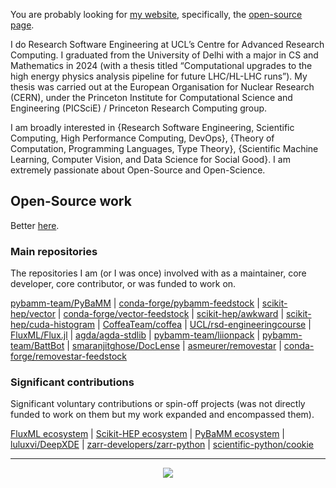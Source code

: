 You are probably looking for [my website](https://Saransh-cpp.github.io), specifically, the [open-source page](https://saransh-cpp.github.io/opensource/).

I do Research Software Engineering at UCL’s Centre for Advanced Research Computing. I graduated from the University of Delhi with a major in CS and Mathematics in 2024 (with a thesis titled “Computational upgrades to the high energy physics analysis pipeline for future LHC/HL-LHC runs”). My thesis was carried out at the European Organisation for Nuclear Research (CERN), under the Princeton Institute for Computational Science and Engineering (PICSciE) / Princeton Research Computing group.

I am broadly interested in {Research Software Engineering, Scientific Computing, High Performance Computing, DevOps}, {Theory of Computation, Programming Languages, Type Theory}, {Scientific Machine Learning, Computer Vision, and Data Science for Social Good}. I am extremely passionate about Open-Source and Open-Science.

## Open-Source work

Better [here](https://saransh-cpp.github.io/opensource/).

### Main repositories

The repositories I am (or I was once) involved with as a maintainer, core developer, core contributor, or was funded to work on.

[pybamm-team/PyBaMM](https://github.com/pybamm-team/PyBaMM) | [conda-forge/pybamm-feedstock](https://github.com/conda-forge/pybamm-feedstock) | [scikit-hep/vector](https://github.com/scikit-hep/vector) | [conda-forge/vector-feedstock](https://github.com/conda-forge/vector-feedstock) | [scikit-hep/awkward](https://github.com/scikit-hep/awkward) | [scikit-hep/cuda-histogram](https://github.com/scikit-hep/cuda-histogram) | [CoffeaTeam/coffea](https://github.com/CoffeaTeam/coffea) | [UCL/rsd-engineeringcourse](https://github.com/UCL/rsd-engineeringcourse) | [FluxML/Flux.jl](https://github.com/FluxML/Flux.jl) | [agda/agda-stdlib](https://github.com/agda/agda-stdlib) | [pybamm-team/liionpack](https://github.com/pybamm-team/liionpack) | [pybamm-team/BattBot](https://github.com/pybamm-team/BattBot) | [smaranjitghose/DocLense](https://github.com/smaranjitghose/DocLense) | [asmeurer/removestar](https://github.com/asmeurer/removestar) | [conda-forge/removestar-feedstock](https://github.com/conda-forge/removestar-feedstock)

### Significant contributions

Significant voluntary contributions or spin-off projects (was not directly funded to work on them but my work expanded and encompassed them).

[FluxML ecosystem](https://github.com/FluxML/) | [Scikit-HEP ecosystem](https://github.com/scikit-hep/) | [PyBaMM ecosystem](https://github.com/pybamm-team/) | [luluxvi/DeepXDE](https://github.com/lululxvi/deepxde) | [zarr-developers/zarr-python](https://github.com/zarr-developers/zarr-python) | [scientific-python/cookie](https://github.com/scientific-python/cookie)

<!-- ### Small but nice contributions

Small contributions (not a spam spelling fix in README) that I did spend some time on.

[sosy-lab/benchexec](https://github.com/sosy-lab/benchexec) | [colour-science/colour](https://github.com/colour-science/colour) | [bmcage/odes](https://github.com/bmcage/odes) | [idris-lang/Idris2](https://github.com/idris-lang/Idris2) | [numpy/numpy](https://github.com/numpy/numpy) | [astropy/astropy](https://github.com/astropy/astropy) -->

<!-- ### Projects

Some personal projects that I couldn't pin.

[OCRed](https://github.com/Saransh-cpp/OCRed) | [ChaoticEncryption.jl](https://github.com/Saransh-cpp/ChaoticEncryption.jl) | [releaseup](https://github.com/Saransh-cpp/releaseup) | [rmstar](https://github.com/Saransh-cpp/rmstar) | [MemeTastic](https://github.com/Saransh-cpp/MemeTastic) | [PopItUp](https://github.com/Saransh-cpp/PopItUp) | [BookRentApp-Chapter3](https://github.com/Saransh-cpp/BookRentApp-Chapter3) | [SceneNet](https://github.com/Saransh-cpp/SceneNet) | [ForMente](https://github.com/Saransh-cpp/ForMente) | [riemapp](https://github.com/Saransh-cpp/riemapp)
-->
---

<!-- <div align="center">

[![Website](https://img.shields.io/badge/saransh--cpp.github.io-blue?logo=github&logoColor=white&style=flat-square&color=purple)](https://Saransh-cpp.github.io)

</div> -->
 
<!-- [![Blogs](https://img.shields.io/badge/blogs-blue?logo=github&logoColor=white&style=flat-square&color=black)](https://Saransh-cpp.github.io)
[![Linkedin: Saransh Chopra](https://img.shields.io/badge/-Saransh%20Chopra-blue?style=flat-square&logo=Linkedin&logoColor=white&link=https://www.linkedin.com/in/saransh-cpp/)](https://www.linkedin.com/in/saransh-cpp/)
[![Twitter: Saransh Chopra](https://img.shields.io/twitter/follow/saranshchopra7?style=social)](https://twitter.com/saranshchopra7) -->
<!-- [<img src="https://komarev.com/ghpvc/?username=Saransh-cpp" alt="Saransh-cpp" />](https://github.com/Saransh-cpp) -->
<!-- [![Medium Badge](https://img.shields.io/badge/-@White%20Violin-black?style=flat-square&labelColor=000000&logo=Medium&link=https://medium.com/@WhiteViolin)](https://medium.com/@WhiteViolin) -->

<!-- </div> -->
 
<!-- [![GitHub Saransh-cpp](https://img.shields.io/github/followers/Saransh-cpp?label=follow&style=social)](https://github.com/Saransh-cpp) -->

<!-- - 🛰️ I was a Technical Writer at [FluxML](https://fluxml.ai/) under [Julia Season of Contributions](https://julialang.org/jsoc/)!

- 🛰️ I was an [IRIS-HEP (Institute for Research and Innovation in Software for High Energy Physics)](https://iris-hep.org/) [fellow](https://iris-hep.org/fellows.html), and my work revolved around [Scikit-HEP/vector](https://github.com/scikit-hep/vector)!

- :battery: I was a [Google Summer of Code 2021](https://summerofcode.withgoogle.com/projects/#5045812318437376) student at [PyBaMM](https://github.com/pybamm-team), [NumFOCUS](https://github.com/numfocus).

- :octocat: I primarily contribute to the [PyBaMM ecosystem](https://github.com/pybamm-team/), [Scikit-HEP/vector](https://github.com/scikit-hep/vector) (and [some surronding packages](https://github.com/scikit-hep)), [FluxML](https://github.com/FluxML/Flux.jl) (and [some surronding packages](https://github.com/FluxML)), and random open-source research software. -->

<!-- - :octocat: I try my best to contribute to the [PyBaMM ecosystem](https://github.com/pybamm-team/) regularly. -->

<!-- - 🔭 I’m currently working on [ChaoticEncryption.jl](https://github.com/Saransh-cpp/ChaoticEncryption.jl) and [OCRed](https://github.com/Saransh-cpp/OCRed). -->

<!-- - 🌱 I’m currently looking for research internships/fellowships. -->

<!-- - 📫 Find my tech articles and GSoC 2021 blogs [here](https://whiteviolin.medium.com/). -->

<!-- - #### <p align="left"> [<img src="https://komarev.com/ghpvc/?username=Saransh-cpp" alt="Saransh-cpp" />](https://github.com/Saransh-cpp)</p> -->

<p align="center"><img src="https://github-readme-stats.vercel.app/api?username=Saransh-cpp&count_private=true&show_icons=true&include_all_commits=true&theme=gruvbox&bg_color=333333&show=reviews,discussions_answered"/></p>

<!-- ## Recent activity -->
<!-- 1. 🗣 Commented on [#207](https://github.com/agda/agda-stdlib/issues/207) in [agda/agda-stdlib](https://github.com/agda/agda-stdlib)
2. 🗣 Commented on [#3035](https://github.com/pybamm-team/PyBaMM/issues/3035) in [pybamm-team/PyBaMM](https://github.com/pybamm-team/PyBaMM)
3. 🗣 Commented on [#3035](https://github.com/pybamm-team/PyBaMM/issues/3035) in [pybamm-team/PyBaMM](https://github.com/pybamm-team/PyBaMM)
4. 🗣 Commented on [#207](https://github.com/agda/agda-stdlib/issues/207) in [agda/agda-stdlib](https://github.com/agda/agda-stdlib)
5. ❗ Opened issue [#1980](https://github.com/agda/agda-stdlib/issues/1980) in [agda/agda-stdlib](https://github.com/agda/agda-stdlib) -->


<!-- ## Some personal projects that I couldn't pin

<table>
    <tr>
        <td>
            <a href="https://github.com/Saransh-cpp/PDEsWithPINNs"><img align="center" src="https://github-readme-stats.vercel.app/api/pin/?username=Saransh-cpp&repo=PDEsWithPINNs&theme=gruvbox&bg_color=333333" /></a>
        </td>
        <td>
            <a href="https://github.com/Saransh-cpp/ChaoticEncryption.jl"><img align="center" src="https://github-readme-stats.vercel.app/api/pin/?username=Saransh-cpp&repo=ChaoticEncryption.jl&theme=gruvbox&bg_color=333333" /></a>
        </td>
    </tr>
    <tr>
        <td>
            <a href="https://github.com/Saransh-cpp/OCRed"><img align="center" src="https://github-readme-stats.vercel.app/api/pin/?username=Saransh-cpp&repo=OCRed&theme=gruvbox&bg_color=333333" /></a>
        </td>
        <td>
           <a href="https://github.com/Saransh-cpp/ForMente"><img align="center" src="https://github-readme-stats.vercel.app/api/pin/?username=Saransh-cpp&repo=ForMente&theme=gruvbox&bg_color=333333" /></a>
        </td>
    </tr>
    <tr>
        <td>
            <a href="https://github.com/Saransh-cpp/PopItUp"><img align="center" src="https://github-readme-stats.vercel.app/api/pin/?username=Saransh-cpp&repo=PopItUp&theme=gruvbox&bg_color=333333" /></a>
        </td>
        <td>
           <a href="https://github.com/Saransh-cpp/releaseup"><img align="center" src="https://github-readme-stats.vercel.app/api/pin/?username=Saransh-cpp&repo=releaseup&theme=gruvbox&bg_color=333333" /></a>
        </td>
    </tr>
    <tr>
        <td>
            <a href="https://github.com/Saransh-cpp/MemeTastic"><img align="center" src="https://github-readme-stats.vercel.app/api/pin/?username=Saransh-cpp&repo=MemeTastic&theme=gruvbox&bg_color=333333" /></a>
        </td>
     <td>
            <a href="https://github.com/Saransh-cpp/SceneNet"><img align="center" src="https://github-readme-stats.vercel.app/api/pin/?username=Saransh-cpp&repo=SceneNet&theme=gruvbox&bg_color=333333" /></a>
        </td>
    </tr>
</table>
-->

